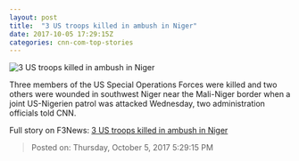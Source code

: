 ```yaml
---
layout: post
title:  "3 US troops killed in ambush in Niger"
date: 2017-10-05 17:29:15Z
categories: cnn-com-top-stories
---
```


![3 US troops killed in ambush in Niger](http://i2.cdn.cnn.com/cnnnext/dam/assets/171004190742-niger-map-super-tease.jpg)

Three members of the US Special Operations Forces were killed and two others were wounded in southwest Niger near the Mali-Niger border when a joint US-Nigerien patrol was attacked Wednesday, two administration officials told CNN.


Full story on F3News: [3 US troops killed in ambush in Niger](http://www.f3nws.com/n/chJUhH)

> Posted on: Thursday, October 5, 2017 5:29:15 PM
